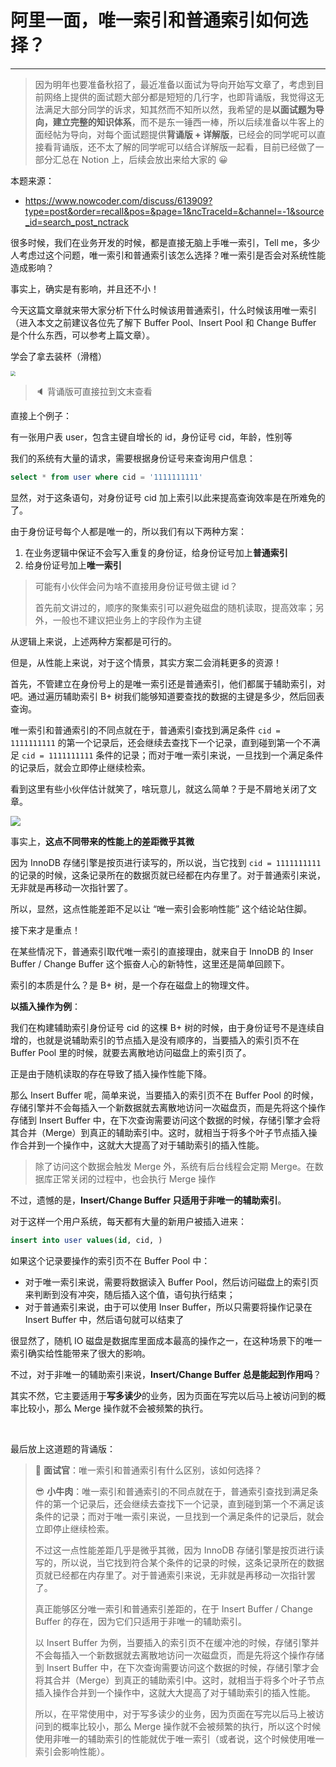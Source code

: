# 阿里一面，唯一索引和普通索引如何选择？

---

> 因为明年也要准备秋招了，最近准备以面试为导向开始写文章了，考虑到目前网络上提供的面试题大部分都是短短的几行字，也即背诵版，我觉得这无法满足大部分同学的诉求，知其然而不知所以然，我希望的是**以面试题为导向，建立完整的知识体系**，而不是东一锤西一棒，所以后续准备以牛客上的面经帖为导向，对每个面试题提供**背诵版 + 详解版**，已经会的同学呢可以直接看背诵版，还不太了解的同学呢可以结合详解版一起看，目前已经做了一部分汇总在 Notion 上，后续会放出来给大家的 😀

本题来源：
- https://www.nowcoder.com/discuss/613909?type=post&order=recall&pos=&page=1&ncTraceId=&channel=-1&source_id=search_post_nctrack

很多时候，我们在业务开发的时候，都是直接无脑上手唯一索引，Tell me，多少人考虑过这个问题，唯一索引和普通索引该怎么选择？唯一索引是否会对系统性能造成影响？

事实上，确实是有影响，并且还不小！

今天这篇文章就来带大家分析下什么时候该用普通索引，什么时候该用唯一索引（进入本文之前建议各位先了解下 Buffer Pool、Insert Pool 和 Change Buffer 是个什么东西，可以参考上篇文章）。

学会了拿去装杯（滑稽）

<img src="https://tse1-mm.cn.bing.net/th/id/R-C.7197cb8065696d03aa8eca713ad5510b?rik=dSdkrygvQYO%2fHw&riu=http%3a%2f%2fww2.sinaimg.cn%2flarge%2f6af89bc8gw1f8sa6i53j8j20c50czwfz.jpg&ehk=HxfRDpqJDPCsKmXKeasoCePLuagWlsPSyNEJGF0KIzM%3d&risl=&pid=ImgRaw&r=0" style="zoom:50%;" />

> 🔈 背诵版可直接拉到文末查看

直接上个例子：

有一张用户表 user，包含主键自增长的 id，身份证号 cid，年龄，性别等

我们的系统有大量的请求，需要根据身份证号来查询用户信息：

```sql
select * from user where cid = '1111111111'
```

显然，对于这条语句，对身份证号 cid 加上索引以此来提高查询效率是在所难免的了。

由于身份证号每个人都是唯一的，所以我们有以下两种方案：

1. 在业务逻辑中保证不会写入重复的身份证，给身份证号加上**普通索引**
2. 给身份证号加上**唯一索引**

> 可能有小伙伴会问为啥不直接用身份证号做主键 id？
>
> 首先前文讲过的，顺序的聚集索引可以避免磁盘的随机读取，提高效率；另外，一般也不建议把业务上的字段作为主键

从逻辑上来说，上述两种方案都是可行的。

但是，从性能上来说，对于这个情景，其实方案二会消耗更多的资源！

首先，不管建立在身份号上的是唯一索引还是普通索引，他们都属于辅助索引，对吧。通过遍历辅助索引 B+ 树我们能够知道要查找的数据的主键是多少，然后回表查询。

唯一索引和普通索引的不同点就在于，普通索引查找到满足条件 `cid = 1111111111` 的第一个记录后，还会继续去查找下一个记录，直到碰到第一个不满足 `cid = 1111111111` 条件的记录；而对于唯一索引来说，一旦找到一个满足条件的记录后，就会立即停止继续检索。

看到这里有些小伙伴估计就笑了，啥玩意儿，就这么简单？于是不屑地关闭了文章。

![](https://tse1-mm.cn.bing.net/th/id/R-C.dfad2e7435b2b2453ad45ec3555c5edc?rik=P2DW2nE4Ps%2fl4w&riu=http%3a%2f%2fimg.72qq.com%2ffile%2f202005%2f18%2f41a66b5c02.jpg&ehk=%2fTb9XLXrbniAQGgriIrr5YcyjXRE4BCbjbMCgQHR58g%3d&risl=&pid=ImgRaw&r=0)

事实上，**这点不同带来的性能上的差距微乎其微**

因为 InnoDB 存储引擎是按页进行读写的，所以说，当它找到 `cid = 1111111111` 的记录的时候，这条记录所在的数据页就已经都在内存里了。对于普通索引来说，无非就是再移动一次指针罢了。

所以，显然，这点性能差距不足以让 “唯一索引会影响性能” 这个结论站住脚。

接下来才是重点！

在某些情况下，普通索引取代唯一索引的直接理由，就来自于 InnoDB 的 Inser Buffer / Change Buffer 这个振奋人心的新特性，这里还是简单回顾下。

索引的本质是什么？是 B+ 树，是一个存在磁盘上的物理文件。

**以插入操作为例**：

我们在构建辅助索引身份证号 cid 的这棵 B+ 树的时候，由于身份证号不是连续自增的，也就是说辅助索引的节点插入是没有顺序的，当要插入的索引页不在 Buffer Pool 里的时候，就要去离散地访问磁盘上的索引页了。

正是由于随机读取的存在导致了插入操作性能下降。

那么 Insert Buffer 呢，简单来说，当要插入的索引页不在 Buffer Pool 的时候，存储引擎并不会每插入一个新数据就去离散地访问一次磁盘页，而是先将这个操作存储到 Insert Buffer 中，在下次查询需要访问这个数据的时候，存储引擎才会将其合并（Merge）到真正的辅助索引中。这时，就相当于将多个叶子节点插入操作合并到一个操作中，这就大大提高了对于辅助索引的插入性能。

> 除了访问这个数据会触发 Merge 外，系统有后台线程会定期 Merge。在数据库正常关闭的过程中，也会执行 Merge 操作

不过，遗憾的是，**Insert/Change Buffer 只适用于非唯一的辅助索引**。

对于这样一个用户系统，每天都有大量的新用户被插入进来：

```sql
insert into user values(id, cid, )
```

如果这个记录要操作的索引页不在 Buffer Pool 中：

- 对于唯一索引来说，需要将数据读入 Buffer Pool，然后访问磁盘上的索引页来判断到没有冲突，随后插入这个值，语句执行结束；
- 对于普通索引来说，由于可以使用 Inser Buffer，所以只需要将操作记录在 Insert Buffer 中，然后语句就可以结束了

很显然了，随机 IO 磁盘是数据库里面成本最高的操作之一，在这种场景下的唯一索引确实给性能带来了很大的影响。



不过，对于非唯一的辅助索引来说，**Insert/Change Buffer 总是能起到作用吗**？

其实不然，它主要适用于**写多读少**的业务，因为页面在写完以后马上被访问到的概率比较小，那么 Merge 操作就不会被频繁的执行。

<br>

最后放上这道题的背诵版：

> 🥸 **面试官**：唯一索引和普通索引有什么区别，该如何选择？
>
> 😎 **小牛肉**：唯一索引和普通索引的不同点就在于，普通索引查找到满足条件的第一个记录后，还会继续去查找下一个记录，直到碰到第一个不满足该条件的记录；而对于唯一索引来说，一旦找到一个满足条件的记录后，就会立即停止继续检索。
>
> 不过这一点性能差距几乎是微乎其微，因为 InnoDB 存储引擎是按页进行读写的，所以说，当它找到符合某个条件的记录的时候，这条记录所在的数据页就已经都在内存里了。对于普通索引来说，无非就是再移动一次指针罢了。
>
> 真正能够区分唯一索引和普通索引差距的，在于 Insert Buffer / Change Buffer 的存在，因为它们只适用于非唯一的辅助索引。
>
> 以 Insert Buffer 为例，当要插入的索引页不在缓冲池的时候，存储引擎并不会每插入一个新数据就去离散地访问一次磁盘页，而是先将这个操作存储到 Insert Buffer 中，在下次查询需要访问这个数据的时候，存储引擎才会将其合并（Merge）到真正的辅助索引中。这时，就相当于将多个叶子节点插入操作合并到一个操作中，这就大大提高了对于辅助索引的插入性能。
>
> 所以，在平常使用中，对于写多读少的业务，因为页面在写完以后马上被访问到的概率比较小，那么 Merge 操作就不会被频繁的执行，所以这个时候使用非唯一的辅助索引的性能就优于唯一索引（或者说，这个时候使用唯一索引会影响性能）。